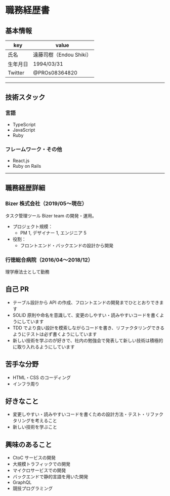 # 職務経歴書

## 基本情報

| key      | value                   |
| -------- | ----------------------- |
| 氏名     | 遠藤司樹（Endou Shiki） |
| 生年月日 | 1994/03/31              |
| Twitter  | @PROs08364820           |

---

## 技術スタック

### 言語

- TypeScript
- JavaScript
- Ruby

### フレームワーク・その他

- React.js
- Ruby on Rails

---

## 職務経歴詳細

### Bizer 株式会社（2019/05〜現在）

タスク管理ツール Bizer team の開発・運用。

- プロジェクト規模：
  - PM 1, デザイナー 1, エンジニア 5
- 役割：
  - フロントエンド・バックエンドの設計から開発

### 行徳総合病院（2016/04〜2018/12）

理学療法士として勤務

## 自己 PR

- テーブル設計から API の作成、フロントエンドの開発までひととおりできます
- SOLID 原則や命名を意識して、変更のしやすい・読みやすいコードを書くようにしています
- TDD でより良い設計を模索しながらコードを書き、リファクタリングできるようにテストは必ず書くようにしています
- 新しい技術を学ぶのが好きで、社内の勉強会で発表して新しい技術は積極的に取り入れるようにしています

## 苦手な分野

- HTML・CSS のコーディング
- インフラ周り

## 好きなこと

- 変更しやすい・読みやすいコードを書くための設計方法・テスト・リファクタリングを考えること
- 新しい技術を学ぶこと

## 興味のあること

- CtoC サービスの開発
- 大規模トラフィックでの開発
- マイクロサービスでの開発
- バックエンドで静的言語を用いた開発
- GraphQL
- 競技プログラミング
